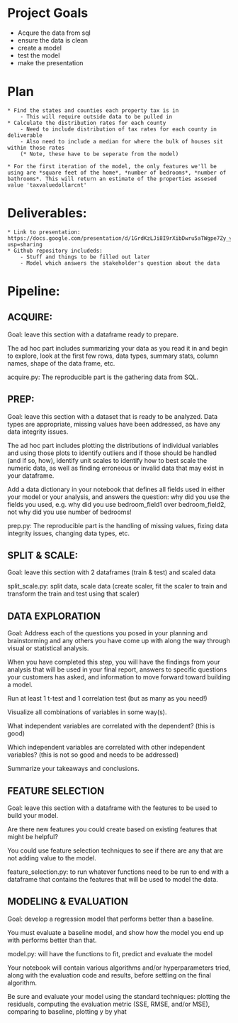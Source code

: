 # Project Goals
- Acqure the data from sql
- ensure the data is clean
- create a model
- test the model
- make the presentation

# Plan
    * Find the states and counties each property tax is in
        - This will require outside data to be pulled in
    * Calculate the distribution rates for each county
        - Need to include distribution of tax rates for each county in deliverable
        - Also need to include a median for where the bulk of houses sit within those rates
        (* Note, these have to be seperate from the model)

    * For the first iteration of the model, the only features we'll be using are *square feet of the home*, *number of bedrooms*, *number of bathrooms*. This will return an estimate of the properties assesed value 'taxvaluedollarcnt'
    
    

# Deliverables:
    * Link to presentation: https://docs.google.com/presentation/d/1GrdKzLJi8I9rXibDwru5aTWgpe7Zy_yEOBjALV0eXJU/edit?usp=sharing
    * Github repository includeds:
        - Stuff and things to be filled out later
        - Model which answers the stakeholder's question about the data

# Pipeline:
 
## ACQUIRE:
Goal: leave this section with a dataframe ready to prepare.

The ad hoc part includes summarizing your data as you read it in and begin to explore, look at the first few rows, data types, summary stats, column names, shape of the data frame, etc.

acquire.py: The reproducible part is the gathering data from SQL.

## PREP:
Goal: leave this section with a dataset that is ready to be analyzed. Data types are appropriate, missing values have been addressed, as have any data integrity issues.

The ad hoc part includes plotting the distributions of individual variables and using those plots to identify outliers and if those should be handled (and if so, how), identify unit scales to identify how to best scale the numeric data, as well as finding erroneous or invalid data that may exist in your dataframe.

Add a data dictionary in your notebook that defines all fields used in either your model or your analysis, and answers the question: why did you use the fields you used, e.g. why did you use bedroom_field1 over bedroom_field2, not why did you use number of bedrooms!

prep.py: The reproducible part is the handling of missing values, fixing data integrity issues, changing data types, etc.

## SPLIT & SCALE:
Goal: leave this section with 2 dataframes (train & test) and scaled data

split_scale.py: split data, scale data (create scaler, fit the scaler to train and transform the train and test using that scaler)

## DATA EXPLORATION
Goal: Address each of the questions you posed in your planning and brainstorming and any others you have come up with along the way through visual or statistical analysis.

When you have completed this step, you will have the findings from your analysis that will be used in your final report, answers to specific questions your customers has asked, and information to move forward toward building a model.

Run at least 1 t-test and 1 correlation test (but as many as you need!)

Visualize all combinations of variables in some way(s).

What independent variables are correlated with the dependent? (this is good)

Which independent variables are correlated with other independent variables? (this is not so good and needs to be addressed)

Summarize your takeaways and conclusions.

## FEATURE SELECTION
Goal: leave this section with a dataframe with the features to be used to build your model.

Are there new features you could create based on existing features that might be helpful?

You could use feature selection techniques to see if there are any that are not adding value to the model.

feature_selection.py: to run whatever functions need to be run to end with a dataframe that contains the features that will be used to model the data.

## MODELING & EVALUATION
Goal: develop a regression model that performs better than a baseline.

You must evaluate a baseline model, and show how the model you end up with performs better than that.

model.py: will have the functions to fit, predict and evaluate the model

Your notebook will contain various algorithms and/or hyperparameters tried, along with the evaluation code and results, before settling on the final algorithm.

Be sure and evaluate your model using the standard techniques: plotting the residuals, computing the evaluation metric (SSE, RMSE, and/or MSE), comparing to baseline, plotting y by yhat
